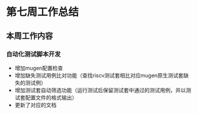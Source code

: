 # 第七周工作总结  

## 本周工作内容  
### 自动化测试脚本开发  
- 增加mugen配置检查  
- 增加缺失测试用例比对功能（查找riscv测试套相比对应mugen原生测试套缺失的测试例）  
- 增加测试套自动筛选功能（运行测试后保留测试套中通过的测试用例，并以测试套配置文件的格式输出）  
- 更新了对应的文档  